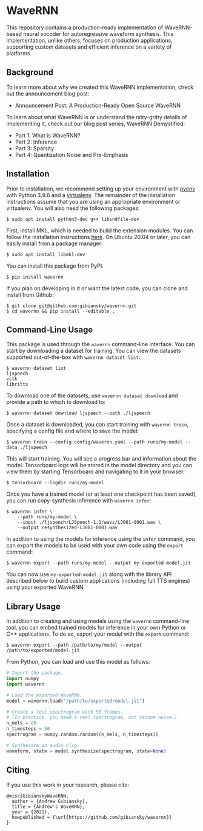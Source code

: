 # WaveRNN

This repository contains a production-ready implementation of WaveRNN-based
neural vocoder for autoregressive waveform synthesis. This implementation,
unlike others, focuses on production applications, supporting custom datasets
and efficient inference on a variety of platforms.

## Background

To learn more about why we created this WaveRNN implementation, check out the announcement blog post:

* Announcement Post: A Production-Ready Open Source WaveRNN

To learn about what WaveRNN is or understand the nitty-gritty details of implementing it, check out our blog post series, WaveRNN Demystified:

* Part 1: What is WaveRNN?
* Part 2: Inference
* Part 3: Sparsity
* Part 4: Quantization Noise and Pre-Emphasis

## Installation

Prior to installation, we recommend setting up your environment with
[pyenv](https://github.com/pyenv/pyenv) with Python 3.9.6 and a [virtualenv](https://docs.python.org/3/library/venv.html). The
remainder of the installation instructions assume that you are using an
appropriate environment or virtualenv. You will also need the following packages:
```
$ sudo apt install python3-dev g++ libsndfile-dev
```

First, install MKL, which is needed to build the extension modules. You can
follow the installation instructions
[here](https://software.intel.com/content/www/us/en/develop/articles/installation-guide-for-intel-oneapi-toolkits.html).
On Ubuntu 20.04 or later, you can easily install from a package manager:
```
$ sudo apt install libmkl-dev
```

You can install this package from PyPI:

```
$ pip install wavernn
```

If you plan on developing in it or want the latest code, you can clone and install from Github:
```
$ git clone git@github.com:gibiansky/wavernn.git
$ cd wavernn && pip install --editable .
```

## Command-Line Usage

This package is used through the `wavernn` command-line interface. You can start by downloading a dataset for training. You can view the datasets supported out-of-the-box with `wavernn dataset list`:

```
$ wavernn dataset list
ljspeech
vctk
libritts
```

To download one of the datasets, use `wavernn dataset download` and provide a path to which to download to:

```
$ wavernn dataset download ljspeech --path ./ljspeech
```

Once a dataset is downloaded, you can start training with `wavernn train`, specifying a config file and where to save the model:

```
$ wavernn train --config config/wavernn.yaml --path runs/my-model --data ./ljspeech
```

This will start training. You will see a progress bar and information about the model. Tensorboard logs will be stored in the model directory and you can view them by starting Tensorboard and navigating to it in your browser:

```
$ tensorboard --logdir runs/my-model
```

Once you have a trained model (or at least one checkpoint has been saved), you can run copy-synthesis inference with `wavernn infer`:

```
$ wavernn infer \
    --path runs/my-model \
    --input ./ljspeech/LJSpeech-1.1/wavs/LJ001-0001.wav \
    --output resynthesized-LJ001-0001.wav
```

In addition to using the models for inference using the `infer` command, you
can export the models to be used with your own code using the `export` command:

```
$ wavernn export --path runs/my-model --output my-exported-model.jit
```

You can now use `my-exported-model.jit` along with the library API described
below to build custom applications (including full TTS engines) using your
exported WaveRNN.

## Library Usage

In addition to creating and using models using the `wavernn` command-line tool,
you can embed trained models for inference in your own Python or C++ applications.
To do so, export your model with the `export` command:

```
$ wavernn export --path /path/to/my/model --output /path/to/exported/model.jit
```

From Python, you can load and use this model as follows:

```python
# Import the package.
import numpy
import wavernn

# Load the exported WaveRNN.
model = wavernn.load("/path/to/exported/model.jit")

# Create a test spectrogram with 50 frames.
# (In practice, you need a real spectrogram, not random noise.)
n_mels = 80
n_timesteps = 50
spectrogram = numpy.random.random((n_mels, n_timesteps))

# Synthesize an audio clip.
waveform, state = model.synthesize(spectrogram, state=None)
```

## Citing

If you use this work in your research, please cite:

```
@misc{GibianskyWaveRNN,
  author = {Andrew Gibiansky},
  title = {Andrew's WaveRNN},
  year = {2021},
  howpublished = {\url{https://github.com/gibiansky/wavernn}}
}
```
